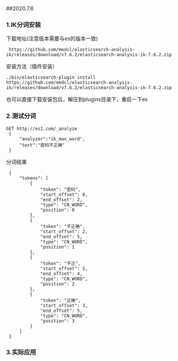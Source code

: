 ##2020.7.6


### 1.IK分词安装

   下载地址(注意版本需要与es的版本一致)
            
     https://github.com/medcl/elasticsearch-analysis-ik/releases/download/v7.6.2/elasticsearch-analysis-ik-7.6.2.zip
   
   安装方法（插件安装）
        
    ./bin/elasticsearch-plugin install  https://github.com/medcl/elasticsearch-analysis-ik/releases/download/v7.6.2/elasticsearch-analysis-ik-7.6.2.zip            
       
   也可以直接下载安装包后，解压到plugins目录下，重启一下es  
     
### 2.测试分词

    GET http://es1.com/_analyze
     {
         "analyzer":"ik_max_word",
         "text":"密码不正确"
     }
 分词结果
     
     {
         "tokens": [
             {
                 "token": "密码",
                 "start_offset": 0,
                 "end_offset": 2,
                 "type": "CN_WORD",
                 "position": 0
             },
             {
                 "token": "不正确",
                 "start_offset": 2,
                 "end_offset": 5,
                 "type": "CN_WORD",
                 "position": 1
             },
             {
                 "token": "不正",
                 "start_offset": 2,
                 "end_offset": 4,
                 "type": "CN_WORD",
                 "position": 2
             },
             {
                 "token": "正确",
                 "start_offset": 3,
                 "end_offset": 5,
                 "type": "CN_WORD",
                 "position": 3
             }
         ]
     }
 ### 3.实际应用
 
     